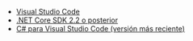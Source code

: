 * [Visual Studio Code](https://code.visualstudio.com/download)
* [.NET Core SDK 2.2 o posterior](https://www.microsoft.com/net/download/all)
* [C# para Visual Studio Code (versión más reciente)](https://marketplace.visualstudio.com/items?itemName=ms-vscode.csharp)